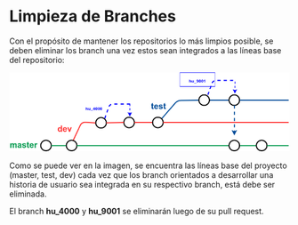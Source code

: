 # Limpieza de Branches

Con el propósito de mantener los repositorios lo más limpios posible, se deben eliminar los branch una vez estos sean integrados a las líneas base del repositorio:

![Crear BD](/repositorios_institucionales/img/limpieza_branch.png)


Como se puede ver en la imagen, se encuentra las líneas base del proyecto (master, test, dev)  cada vez que los branch orientados a desarrollar una historia de usuario sea integrada en su respectivo branch, está debe ser eliminada.

El branch **hu_4000** y **hu_9001** se eliminarán luego de su pull request.
